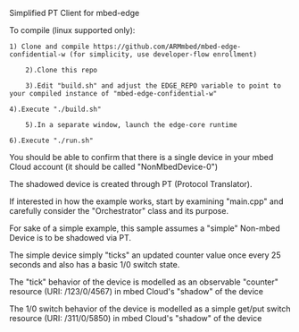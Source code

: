 Simplified PT Client for mbed-edge

To compile (linux supported only):

	1) Clone and compile https://github.com/ARMmbed/mbed-edge-confidential-w (for simplicity, use developer-flow enrollment)

        2).Clone this repo

        3).Edit "build.sh" and adjust the EDGE_REPO variable to point to your compiled instance of "mbed-edge-confidential-w"

	4).Execute "./build.sh"

        5).In a separate window, launch the edge-core runtime

	6).Execute "./run.sh"

You should be able to confirm that there is a single device in your mbed Cloud account (it should be called "NonMbedDevice-0")

The shadowed device is created through PT (Protocol Translator). 

If interested in how the example works, start by examining "main.cpp" and carefully consider the "Orchestrator" class and its purpose. 

For sake of a simple example, this sample assumes a "simple" Non-mbed Device is to be shadowed via PT. 

The simple device simply "ticks" an updated counter value once every 25 seconds and also has a basic 1/0 switch state. 

The "tick" behavior of the device is modelled as an observable "counter" resource (URI: /123/0/4567) in mbed Cloud's "shadow" of the device

The 1/0 switch behavior of the device is modelled as a simple get/put switch resource (URI: /311/0/5850) in mbed Cloud's "shadow" of the device
